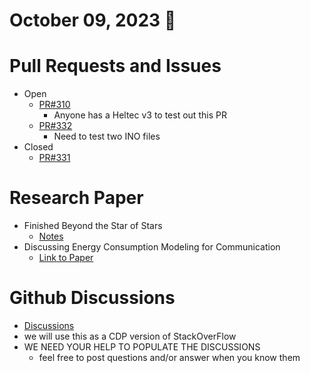 # October 09, 2023 :duck:

# Pull Requests and Issues
* Open
    * [PR#310](https://github.com/Call-for-Code/ClusterDuck-Protocol/pull/310)
        * Anyone has a Heltec v3 to test out this PR
    * [PR#332](https://github.com/Call-for-Code/ClusterDuck-Protocol/pull/332)
        * Need to test two INO files
* Closed
    * [PR#331](https://github.com/Call-for-Code/ClusterDuck-Protocol/pull/331)

# Research Paper
* Finished Beyond the Star of Stars
    * [Notes](https://drive.google.com/drive/u/1/folders/1wc9mHjRiNkPA2TrvOhIRjQaxyoJyFWcf)
* Discussing Energy Consumption Modeling for Communication
    * [Link to Paper](https://drive.google.com/drive/u/1/folders/1sBOB3k2-KcYCj7cz3vLq50XaMN4Ewo2D)

# Github Discussions
* [Discussions](https://github.com/Call-for-Code/ClusterDuck-Protocol/discussions?discussions_q=)
* we will use this as a CDP version of StackOverFlow
* WE NEED YOUR HELP TO POPULATE THE DISCUSSIONS
    * feel free to post questions and/or answer when you know them
